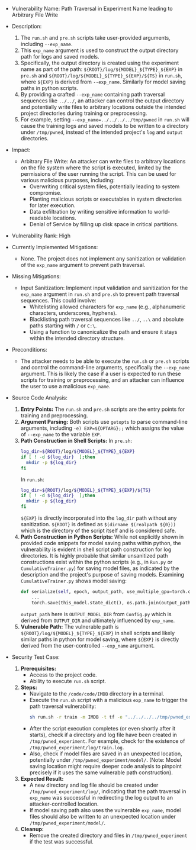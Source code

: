 - Vulnerability Name: Path Traversal in Experiment Name leading to Arbitrary File Write
- Description:
    1. The `run.sh` and `pre.sh` scripts take user-provided arguments, including `--exp_name`.
    2. This `exp_name` argument is used to construct the output directory path for logs and saved models.
    3. Specifically, the output directory is created using the experiment name as part of the path: `${ROOT}/log/${MODEL}_${TYPE}_${EXP}` in `pre.sh` and `${ROOT}/log/${MODEL}_${TYPE}_${EXP}/${TS}` in `run.sh`, where `${EXP}` is derived from `--exp_name`. Similarly for model saving paths in python scripts.
    4. By providing a crafted `--exp_name` containing path traversal sequences like `../../`, an attacker can control the output directory and potentially write files to arbitrary locations outside the intended project directories during training or preprocessing.
    5. For example, setting `--exp_name=../../../../tmp/pwned` in `run.sh` will cause the training logs and saved models to be written to a directory under `/tmp/pwned`, instead of the intended project's `log` and `output` directories.
- Impact:
    - Arbitrary File Write: An attacker can write files to arbitrary locations on the file system where the script is executed, limited by the permissions of the user running the script. This can be used for various malicious purposes, including:
        - Overwriting critical system files, potentially leading to system compromise.
        - Planting malicious scripts or executables in system directories for later execution.
        - Data exfiltration by writing sensitive information to world-readable locations.
        - Denial of Service by filling up disk space in critical partitions.
- Vulnerability Rank: High
- Currently Implemented Mitigations:
    - None. The project does not implement any sanitization or validation of the `exp_name` argument to prevent path traversal.
- Missing Mitigations:
    - Input Sanitization: Implement input validation and sanitization for the `exp_name` argument in `run.sh` and `pre.sh` to prevent path traversal sequences. This could involve:
        - Whitelisting allowed characters for `exp_name` (e.g., alphanumeric characters, underscores, hyphens).
        - Blacklisting path traversal sequences like `../`, `..\` and absolute paths starting with `/` or `C:\`.
        - Using a function to canonicalize the path and ensure it stays within the intended directory structure.
- Preconditions:
    - The attacker needs to be able to execute the `run.sh` or `pre.sh` scripts and control the command-line arguments, specifically the `--exp_name` argument. This is likely the case if a user is expected to run these scripts for training or preprocessing, and an attacker can influence the user to use a malicious `exp_name`.
- Source Code Analysis:
    1. **Entry Points:** The `run.sh` and `pre.sh` scripts are the entry points for training and preprocessing.
    2. **Argument Parsing:** Both scripts use `getopts` to parse command-line arguments, including `-e) EXP=${OPTARG};;` which assigns the value of `--exp_name` to the variable `EXP`.
    3. **Path Construction in Shell Scripts:** In `pre.sh`:
        ```bash
        log_dir=${ROOT}/log/${MODEL}_${TYPE}_${EXP}
        if [ ! -d ${log_dir}  ];then
          mkdir -p ${log_dir}
        fi
        ```
        In `run.sh`:
        ```bash
        log_dir=${ROOT}/log/${MODEL}_${TYPE}_${EXP}/${TS}
        if [ ! -d ${log_dir}  ];then
          mkdir -p ${log_dir}
        fi
        ```
        `${EXP}` is directly incorporated into the `log_dir` path without any sanitization. `${ROOT}` is defined as `$(dirname $(realpath ${0}))` which is the directory of the script itself and is considered safe.
    4. **Path Construction in Python Scripts:** While not explicitly shown in provided code snippets for model saving paths within python, the vulnerability is evident in shell script path construction for log directories. It is highly probable that similar unsanitized path constructions exist within the python scripts (e.g., in `Run.py` or `CumulativeTrainer.py`) for saving model files, as indicated by the description and the project's purpose of saving models. Examining `CumulativeTrainer.py` shows model saving:
        ```python
        def serialize(self, epoch, output_path, use_multiple_gpu=torch.cuda.is_available()):
            ...
            torch.save(this_model.state_dict(), os.path.join(output_path, '.'.join([str(epoch), 'pkl'])))
        ```
        `output_path` here is `OUTPUT_MODEL_DIR` from `Config.py` which is derived from `OUTPUT_DIR` and ultimately influenced by `exp_name`.
    5. **Vulnerable Path:** The vulnerable path is `${ROOT}/log/${MODEL}_${TYPE}_${EXP}` in shell scripts and likely similar paths in python for model saving, where `${EXP}` is directly derived from the user-controlled `--exp_name` argument.

- Security Test Case:
    1. **Prerequisites:**
        - Access to the project code.
        - Ability to execute `run.sh` script.
    2. **Steps:**
        - Navigate to the `/code/code/IMDB` directory in a terminal.
        - Execute the `run.sh` script with a malicious `exp_name` to trigger the path traversal vulnerability:
          ```bash
          sh run.sh -r train -m IMDB -t tf -e "../../../../tmp/pwned_experiment" -p '--n_epoch=1'
          ```
        - After the script execution completes (or even shortly after it starts), check if a directory and log file have been created in `/tmp/pwned_experiment`. For example, check for the existence of `/tmp/pwned_experiment/log/train.log`.
        - Also, check if model files are saved in an unexpected location, potentially under `/tmp/pwned_experiment/model/`. (Note: Model saving location might require deeper code analysis to pinpoint precisely if it uses the same vulnerable path construction).
    3. **Expected Result:**
        - A new directory and log file should be created under `/tmp/pwned_experiment/log/`, indicating that the path traversal in `exp_name` was successful in redirecting the log output to an attacker-controlled location.
        - If model saving path also uses the vulnerable `exp_name`, model files should also be written to an unexpected location under `/tmp/pwned_experiment/model/`.
    4. **Cleanup:**
        - Remove the created directory and files in `/tmp/pwned_experiment` if the test was successful.